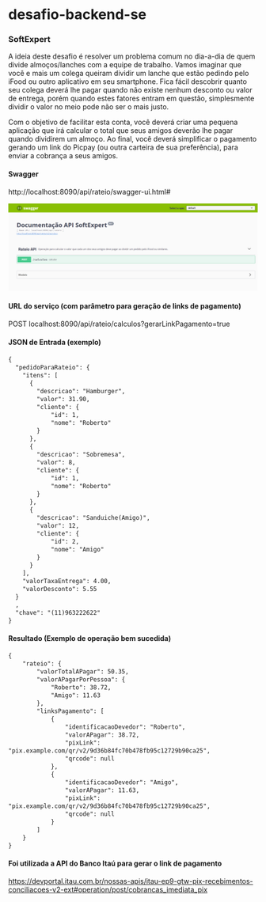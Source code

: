 # desafio-backend-se
### SoftExpert
A ideia deste desafio é resolver um problema comum no dia-a-dia de quem divide almoços/lanches com a equipe de trabalho. Vamos imaginar que você e mais um colega queiram dividir um lanche que estão pedindo pelo iFood ou outro aplicativo em seu smartphone. Fica fácil descobrir quanto seu colega deverá lhe pagar quando não existe nenhum desconto ou valor de entrega, porém quando estes fatores entram em questão, simplesmente dividir o valor no meio pode não ser o mais justo. 

Com o objetivo de facilitar esta conta, você deverá criar uma pequena aplicação que irá calcular o total que seus amigos deverão lhe pagar quando dividirem um almoço. Ao final, você deverá simplificar o pagamento gerando um link do Picpay (ou outra carteira de sua preferência), para enviar a cobrança a seus amigos. 

#### Swagger
http://localhost:8090/api/rateio/swagger-ui.html#

![image](https://github.com/robertostst/desafio-backend-se/blob/main/assets/captura_swagger.png)


#### URL do serviço (com parâmetro para geração de links de pagamento)
POST localhost:8090/api/rateio/calculos?gerarLinkPagamento=true

#### JSON de Entrada (exemplo)
```
{
  "pedidoParaRateio": {
    "itens": [
      {
        "descricao": "Hamburger",
        "valor": 31.90,
        "cliente": {
            "id": 1,
            "nome": "Roberto"
        }
      },
	  {
        "descricao": "Sobremesa",
        "valor": 8,
        "cliente": {
            "id": 1,
            "nome": "Roberto"
        }
      },
	  {
        "descricao": "Sanduiche(Amigo)",
        "valor": 12,
        "cliente": {
            "id": 2,
            "nome": "Amigo"
        }
      }
    ],
    "valorTaxaEntrega": 4.00,
    "valorDesconto": 5.55
  }
  ,
  "chave": "(11)963222622"
}
```

#### Resultado (Exemplo de operação bem sucedida)
```
{
    "rateio": {
        "valorTotalAPagar": 50.35,
        "valorAPagarPorPessoa": {
            "Roberto": 38.72,
            "Amigo": 11.63
        },
        "linksPagamento": [
            {
                "identificacaoDevedor": "Roberto",
                "valorAPagar": 38.72,
                "pixLink": "pix.example.com/qr/v2/9d36b84fc70b478fb95c12729b90ca25",
                "qrcode": null
            },
            {
                "identificacaoDevedor": "Amigo",
                "valorAPagar": 11.63,
                "pixLink": "pix.example.com/qr/v2/9d36b84fc70b478fb95c12729b90ca25",
                "qrcode": null
            }
        ]
    }
}
```

#### Foi utilizada a API do Banco Itaú para gerar o link de pagamento
https://devportal.itau.com.br/nossas-apis/itau-ep9-gtw-pix-recebimentos-conciliacoes-v2-ext#operation/post/cobrancas_imediata_pix

